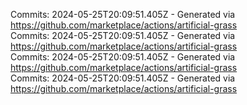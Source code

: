 Commits: 2024-05-25T20:09:51.405Z - Generated via https://github.com/marketplace/actions/artificial-grass
<br>
Commits: 2024-05-25T20:09:51.405Z - Generated via https://github.com/marketplace/actions/artificial-grass
<br>
Commits: 2024-05-25T20:09:51.405Z - Generated via https://github.com/marketplace/actions/artificial-grass
<br>
Commits: 2024-05-25T20:09:51.405Z - Generated via https://github.com/marketplace/actions/artificial-grass
<br>
